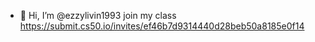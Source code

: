 - 👋 Hi, I’m @ezzylivin1993 join my class
https://submit.cs50.io/invites/ef46b7d9314440d28beb50a8185e0f14
